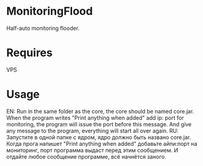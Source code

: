 # MonitoringFlood
Half-auto monitoring flooder.
# Requires
VPS
# Usage
EN:
Run in the same folder as the core, the core should be named core.jar. When the program writes "Print anything when added" add ip: port for monitoring, the program will issue the port before this message. And give any message to the program, everything will start all over again.
RU:
Запустите в одной папке с ядром, ядро должно быть названо core.jar. Когда прога напишет "Print anything when added" добавьте айпи:порт на мониторинг, порт программа выдаст перед этим сообщением. И отдайте любое сообщение программе, всё начнётся заного.
